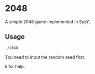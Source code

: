 # 2048

A simple 2048 game implemented in SysY.

## Usage

```sh
./2048
```

You need to input the random seed first.

`h` for help.

